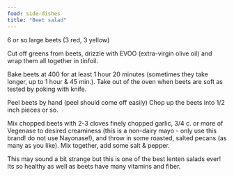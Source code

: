 ```yaml
---
food: side-dishes
title: "Beet salad"
---
```


6 or so large beets (3 red, 3 yellow)

Cut off greens from beets, drizzle with EVOO (extra-virgin olive oil) and wrap them all together in tinfoil.

Bake beets at 400 for at least 1 hour 20 minutes (sometimes they take longer, up to 1 hour & 45 min.).  Take out of the oven when beets are soft as tested by poking with knife.

Peel beets by hand (peel should come off easily)
Chop up the beets into 1/2 inch pieces or so.

Mix chopped beets with 2-3 cloves finely chopped garlic, 3/4 c. or more of Vegenase to desired creaminess (this is a non-dairy mayo - only use this brand!  do not use Nayonase!), and throw in some roasted, salted pecans (as many as you like).  Mix together, add some salt & pepper.

This may sound a bit strange but this is one of the best lenten salads ever!  Its so healthy as well as beets have many vitamins and fiber.
